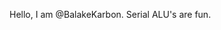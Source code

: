 Hello, I am @BalakeKarbon. Serial ALU's are fun.

<!---
BalakeKarbon/BalakeKarbon is a ✨ special ✨ repository because its `README.md` (this file) appears on your GitHub profile.
You can click the Preview link to take a look at your changes.
--->
